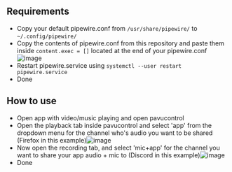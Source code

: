 ## Requirements

* Copy your default pipewire.conf from `/usr/share/pipewire/` to `~/.config/pipewire/`
* Copy the contents of pipewire.conf from this repository and paste them inside `content.exec = []` located at the end of your pipewire.conf ![image](https://user-images.githubusercontent.com/77363063/172093587-3a62f1ed-e8be-4800-8791-cc1c1912eb51.png)
* Restart pipewire.service using `systemctl --user restart pipewire.service`
* Done

## How to use

* Open app with video/music playing and open pavucontrol
* Open the playback tab inside pavucontrol and select 'app' from the dropdown menu for the channel who's audio you want to be shared (Firefox in this example)![image](https://user-images.githubusercontent.com/77363063/172094382-ee3e5735-8181-4421-8459-471eeffe7e82.png)
* Now open the recording tab, and select 'mic+app' for the channel you want to share your app audio + mic to (Discord in this example)![image](https://user-images.githubusercontent.com/77363063/172094811-6d4c8649-5c42-4c31-8e71-57708d634ce7.png)
* Done
